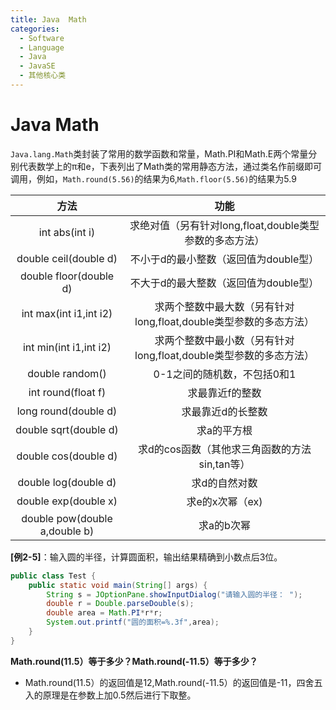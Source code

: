 ```yaml
---
title: Java  Math
categories:
  - Software
  - Language
  - Java
  - JavaSE
  - 其他核心类
---
```

# Java  Math

`Java.lang.Math`类封装了常用的数学函数和常量，Math.PI和Math.E两个常量分别代表数学上的π和e，下表列出了Math类的常用静态方法，通过类名作前缀即可调用，例如，`Math.round(5.56)`的结果为6,`Math.floor(5.56)`的结果为5.9

方法|	功能
:---:|:---:
int abs(int i)|	求绝对值（另有针对long,float,double类型参数的多态方法）
double ceil(double d)|	不小于d的最小整数（返回值为double型）
double floor(double d)|	不大于d的最大整数（返回值为double型）
int max(int i1,int i2)|	求两个整数中最大数（另有针对long,float,double类型参数的多态方法）
int min(int i1,int i2)|	求两个整数中最小数（另有针对long,float,double类型参数的多态方法）
double random()|	0-1之间的随机数，不包括0和1
int round(float f)|	求最靠近f的整数
long round(double d)|	求最靠近d的长整数
double sqrt(double d)|	求a的平方根
double cos(double d)|	求d的cos函数（其他求三角函数的方法sin,tan等）
double log(double d)|	求d的自然对数
double exp(double x)|	求e的x次幂（ex)
double pow(double a,double b)|	求a的b次幂

**[例2-5]**：输入圆的半径，计算圆面积，输出结果精确到小数点后3位。

```java
public class Test {
    public static void main(String[] args) {
        String s = JOptionPane.showInputDialog("请输入圆的半径： ");
        double r = Double.parseDouble(s);
        double area = Math.PI*r*r;
        System.out.printf("圆的面积=%.3f",area);
    }
}
```

**Math.round(11.5）等于多少？Math.round(-11.5）等于多少？**

- Math.round(11.5）的返回值是12,Math.round(-11.5）的返回值是-11，四舍五入的原理是在参数上加0.5然后进行下取整。
